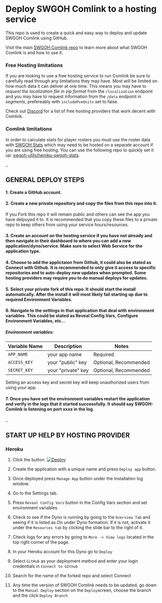 # Deploy SWGOH Comlink to a hosting service
This repo is used to create a quick and easy way to deploy and update SWGOH Comlink using GitHub.

Visit the main [SWGOH Comlink repo](https://github.com/swgoh-utils/swgoh-comlink) to learn more about what SWGOH Comlink is and how to use it.

### Free Hosting limitations
If you are looking to use a free hosting service to run Comlink be sure to carefully read through any limitations they may have. Most will be limited on how much data it can deliver at one time. This means you may have to _request the localization file in zip format_ from the `/localization` endpoint and you may have to request information from the `/data` endpoint _in segments_, prefereably with `includePveUnits` set to false.

Check out [Discord](https://discord.gg/Kwnrfwu2NP) for a list of free hosting providers that work decent with Comlink.

### Comlink limitations
In order to calculate stats for player rosters you must use the roster data with [SWGOH Stats](https://github.com/swgoh-utils/swgoh-stats) which may need to be hosted on a separate account if you are using free hosting. You can use the following repo to quickly set it up: [swgoh-utils/heroku-swgoh-stats](https://github.com/swgoh-utils/heroku-swgoh-stats).

_
## GENERAL DEPLOY STEPS
#### 1. Create a GitHub account.

#### 2. Create a new private repository and copy the files from this repo into it.
If you Fork this repo it will remain public and others can see the app you have delpoyed it to. It is recommended that you copy these files to a private repo to keep others from using your service hours/resources.

#### 3. Create an account on the hosting service if you have not already and then navigate in their dashboard to where you can add a new application/dyno/service. Make sure to select Web Service for the application type.

#### 4. Choose to add the applictaion from Github, it could also be stated as Connect with Github. It is recommended to only give it access to specific repositories and to auto-deploy new updates when prompted. Some hosting providers may require you to do manual deploys for updates.

#### 5. Select your private fork of this repo. It should start the install automatically. After the install it will most likely fail starting up due to required Environment Variables.

#### 6. Navigate to the settings in that application that deal with environment variables. This could be stated as Reveal Config Vars, Configure Environment Variables, etc... 

##### Environment variables:

|Variable Name| Description                             | Notes |
|-------------|-----------------------------------------|------ |
|`APP_NAME` | your app name                 | Required|
|`ACCESS_KEY`| your "public" key | Optional, Recommended |
|`SECRET_KEY` | your "private" key | Optional, Recommended |

Setting an access key and secret key will keep unauthorized users from using your app.

#### 7. Once you have set the environment variables restart the application and verify in the logs that it started successfully. It should say SWGOH-Comlink is listening on port xxxx in the log.

_
## START UP HELP BY HOSTING PROVIDER
### Heroku
1. Click the button.
[![Deploy](https://www.herokucdn.com/deploy/button.svg)](https://dashboard.heroku.com/new?button-url=https%3A%2F%2Fgithub.com%2Fswgoh-utils%2Fheroku-swgoh-comlink&template=https%3A%2F%2Fgithub.com%2Fswgoh-utils%2Fheroku-swgoh-comlink)

2. Create the application with a unique name and press `Deploy app` button.

3. Once deployed press `Manage App` button under the installation log window.

4. Go to the Settings tab.

5. Press `Reveal Config Vars` button in the Config Vars section and set environment variables.

6. Check to see if the Dyno is running by going to the `Overview Tab` and seeing if it is listed as On under Dyno formation. If it is not, activate it under the `Resources tab` by clicking the slide bar to the right of it.

7. Check logs for any errors by going to `More -> View logs` located in the top right corner of the page.

8. In your Heroku account for this Dyno go to `Deploy`

9. Select `GitHub` as your deployment method and enter your login credentials in `Connect to GIthub`

10. Search for the name of the forked repo and select Connect

11. Any time the version of SWGOH Comlink needs to be updated, go down to the `Manual Deploy` section on the `Deploy`screen, choose the branch and the click `Deploy Branch`


